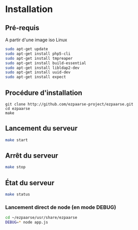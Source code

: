 # Installation #

## Pré-requis ##
A partir d'une image iso Linux

```bash
sudo apt-get update
sudo apt-get install php5-cli
sudo apt-get install tmpreaper
sudo apt-get install build-essential
sudo apt-get install libldap2-dev
sudo apt-get install uuid-dev
sudo apt-get install expect
```

## Procédure d'installation ##

```console
git clone http://github.com/ezpaarse-project/ezpaarse.git
cd ezpaarse
make
```

## Lancement du serveur ##

```bash
make start
```

## Arrêt du serveur ##

```bash
make stop
```

## État du serveur ##

```bash
make status
```

### Lancement direct de node (en mode DEBUG) ###


```bash
cd ~/ezpaarse/usr/share/ezpaarse
DEBUG=* node app.js
```

